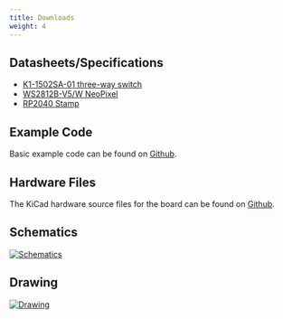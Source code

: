 ```yaml
---
title: Downloads
weight: 4
---
```


## Datasheets/Specifications
- [K1-1502SA-01 three-way switch](https://datasheet.lcsc.com/lcsc/2108131730_Korean-Hroparts-Elec-K1-1502SA-01_C145915.pdf)
- [WS2812B-V5/W NeoPixel](https://datasheet.lcsc.com/lcsc/2206131216_Worldsemi-WS2812B-V5-W_C2874885.pdf)
- [RP2040 Stamp](https://rp2040-stamp.solder.party/)

## Example Code
Basic example code can be found on [Github](https://github.com/solderparty/flux_projects_sw/tree/main/rp2040_stamp_photolight).

## Hardware Files
The KiCad hardware source files for the board can be found on [Github](https://github.com/solderparty/rp2040_stamp_photolight_hw).

## Schematics

<div class="text-center">

[![Schematics](/docs/flux/photo-light/schematics_rp2040_stamp_photolight.png)](/docs/flux/photo-light/schematics_rp2040_stamp_photolight.png)

</div>

## Drawing

<div class="text-center">

[![Drawing](/docs/flux/photo-light/drawing_rp2040_stamp_photolight.png)](/docs/flux/photo-light/drawing_rp2040_stamp_photolight.png)

</div>

